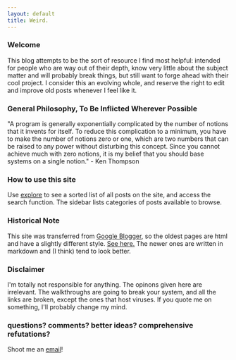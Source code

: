 ```yaml
---
layout: default
title: Weird.
---
```


### Welcome

This blog attempts to be the sort of resource I find most helpful: intended for people who are way out of their depth, know very little about the subject matter and will probably break things, but still want to forge ahead with their cool project.  I consider this an evolving whole, and reserve the right to edit and improve old posts whenever I feel like it.

### General Philosophy, To Be Inflicted Wherever Possible

"A program is generally exponentially complicated by the number of notions that it invents for itself. To reduce this complication to a minimum, you have to make the number of notions zero or one, which are two numbers that can be raised to any power without disturbing this concept. Since you cannot achieve much with zero notions, it is my belief that you should base systems on a single notion." - Ken Thompson

### How to use this site

Use [explore](https://umhau.github.io/explore/) to see a sorted list of all posts on the site, and access the search function.  The sidebar lists categories of posts available to browse.

### Historical Note

This site was transferred from [Google Blogger](https://nixingaround.blogspot.com/2017/10/final-post-here.html), so the oldest pages are html and have a slightly different style.  [See here.](/new-blog-location)  The newer ones are written in markdown and (I think) tend to look better.  

### Disclaimer

I'm totally not responsible for anything. The opinons given here are irrelevant.  The walkthroughs are going to break your system, and all the links are broken, except the ones that host viruses. If you quote me on something, I'll probably change my mind.

### questions? comments? better ideas? comprehensive refutations? 

Shoot me an [email](mailto:um.hau@outlook.com)! 
